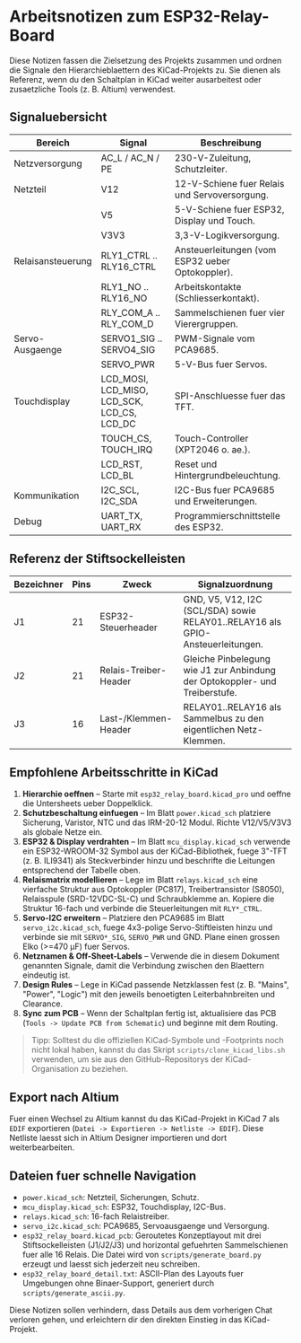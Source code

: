 # Arbeitsnotizen zum ESP32-Relay-Board

Diese Notizen fassen die Zielsetzung des Projekts zusammen und ordnen die Signale den Hierarchieblaettern des KiCad-Projekts zu.
Sie dienen als Referenz, wenn du den Schaltplan in KiCad weiter ausarbeitest oder zusaetzliche Tools (z. B. Altium) verwendest.

## Signaluebersicht

| Bereich         | Signal               | Beschreibung |
|-----------------|----------------------|--------------|
| Netzversorgung  | AC_L / AC_N / PE     | 230-V-Zuleitung, Schutzleiter. |
| Netzteil        | V12                  | 12-V-Schiene fuer Relais und Servoversorgung. |
|                 | V5                   | 5-V-Schiene fuer ESP32, Display und Touch. |
|                 | V3V3                 | 3,3-V-Logikversorgung. |
| Relaisansteuerung | RLY1_CTRL .. RLY16_CTRL | Ansteuerleitungen (vom ESP32 ueber Optokoppler). |
|                 | RLY1_NO .. RLY16_NO | Arbeitskontakte (Schliesserkontakt). |
|                 | RLY_COM_A .. RLY_COM_D | Sammelschienen fuer vier Vierergruppen. |
| Servo-Ausgaenge | SERVO1_SIG .. SERVO4_SIG | PWM-Signale vom PCA9685. |
|                 | SERVO_PWR            | 5-V-Bus fuer Servos. |
| Touchdisplay    | LCD_MOSI, LCD_MISO, LCD_SCK, LCD_CS, LCD_DC | SPI-Anschluesse fuer das TFT. |
|                 | TOUCH_CS, TOUCH_IRQ  | Touch-Controller (XPT2046 o. ae.). |
|                 | LCD_RST, LCD_BL      | Reset und Hintergrundbeleuchtung. |
| Kommunikation   | I2C_SCL, I2C_SDA     | I2C-Bus fuer PCA9685 und Erweiterungen. |
| Debug           | UART_TX, UART_RX     | Programmierschnittstelle des ESP32. |

## Referenz der Stiftsockelleisten

| Bezeichner | Pins | Zweck | Signalzuordnung |
|------------|------|-------|-----------------|
| J1         | 21   | ESP32-Steuerheader | GND, V5, V12, I2C (SCL/SDA) sowie RELAY01..RELAY16 als GPIO-Ansteuerleitungen. |
| J2         | 21   | Relais-Treiber-Header | Gleiche Pinbelegung wie J1 zur Anbindung der Optokoppler- und Treiberstufe. |
| J3         | 16   | Last-/Klemmen-Header | RELAY01..RELAY16 als Sammelbus zu den eigentlichen Netz-Klemmen. |

## Empfohlene Arbeitsschritte in KiCad

1. **Hierarchie oeffnen** – Starte mit `esp32_relay_board.kicad_pro` und oeffne die Untersheets ueber Doppelklick.
2. **Schutzbeschaltung einfuegen** – Im Blatt `power.kicad_sch` platziere Sicherung, Varistor, NTC und das IRM-20-12 Modul. Richte V12/V5/V3V3 als globale Netze ein.
3. **ESP32 & Display verdrahten** – Im Blatt `mcu_display.kicad_sch` verwende ein ESP32-WROOM-32 Symbol aus der KiCad-Bibliothek, fuege 3"-TFT (z. B. ILI9341) als Steckverbinder hinzu und beschrifte die Leitungen entsprechend der Tabelle oben.
4. **Relaismatrix modellieren** – Lege im Blatt `relays.kicad_sch` eine vierfache Struktur aus Optokoppler (PC817), Treibertransistor (S8050), Relaisspule (SRD-12VDC-SL-C) und Schraubklemme an. Kopiere die Struktur 16-fach und verbinde die Steuerleitungen mit `RLY*_CTRL`.
5. **Servo-I2C erweitern** – Platziere den PCA9685 im Blatt `servo_i2c.kicad_sch`, fuege 4x3-polige Servo-Stiftleisten hinzu und verbinde sie mit `SERVO*_SIG`, `SERVO_PWR` und GND. Plane einen grossen Elko (>=470 µF) fuer Servos.
6. **Netznamen & Off-Sheet-Labels** – Verwende die in diesem Dokument genannten Signale, damit die Verbindung zwischen den Blaettern eindeutig ist.
7. **Design Rules** – Lege in KiCad passende Netzklassen fest (z. B. "Mains", "Power", "Logic") mit den jeweils benoetigten Leiterbahnbreiten und Clearance.
8. **Sync zum PCB** – Wenn der Schaltplan fertig ist, aktualisiere das PCB (`Tools -> Update PCB from Schematic`) und beginne mit dem Routing.

> Tipp: Solltest du die offiziellen KiCad-Symbole und -Footprints noch nicht lokal haben, kannst du das Skript `scripts/clone_kicad_libs.sh` verwenden, um sie aus den GitHub-Repositorys der KiCad-Organisation zu beziehen.

## Export nach Altium

Fuer einen Wechsel zu Altium kannst du das KiCad-Projekt in KiCad 7 als `EDIF` exportieren (`Datei -> Exportieren -> Netliste -> EDIF`). Diese Netliste laesst sich in Altium Designer importieren und dort weiterbearbeiten.

## Dateien fuer schnelle Navigation

- `power.kicad_sch`: Netzteil, Sicherungen, Schutz.
- `mcu_display.kicad_sch`: ESP32, Touchdisplay, I2C-Bus.
- `relays.kicad_sch`: 16-fach Relaistreiber.
- `servo_i2c.kicad_sch`: PCA9685, Servoausgaenge und Versorgung.
- `esp32_relay_board.kicad_pcb`: Geroutetes Konzeptlayout mit drei Stiftsockelleisten (J1/J2/J3) und horizontal gefuehrten Sammelschienen fuer alle 16 Relais. Die Datei wird von `scripts/generate_board.py` erzeugt und laesst sich jederzeit neu schreiben.
- `esp32_relay_board_detail.txt`: ASCII-Plan des Layouts fuer Umgebungen ohne Binaer-Support, generiert durch `scripts/generate_ascii.py`.

Diese Notizen sollen verhindern, dass Details aus dem vorherigen Chat verloren gehen, und erleichtern dir den direkten Einstieg in das KiCad-Projekt.

